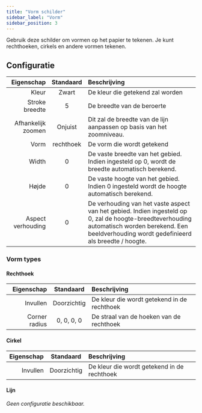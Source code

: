 ```yaml
---
title: "Vorm schilder"
sidebar_label: "Vorm"
sidebar_position: 3
---
```



Gebruik deze schilder om vormen op het papier te tekenen. Je kunt rechthoeken, cirkels en andere vormen tekenen.

## Configuratie

|         Eigenschap | Standaard | Beschrijving                                                                                                                                                                                        |
| ------------------:|:---------:|:--------------------------------------------------------------------------------------------------------------------------------------------------------------------------------------------------- |
|              Kleur |   Zwart   | De kleur die getekend zal worden                                                                                                                                                                    |
|     Stroke breedte |     5     | De breedte van de beroerte                                                                                                                                                                          |
| Afhankelijk zoomen |  Onjuist  | Dit zal de breedte van de lijn aanpassen op basis van het zoomniveau.                                                                                                                               |
|               Vorm | rechthoek | De vorm die wordt getekend                                                                                                                                                                          |
|              Width |     0     | De vaste breedte van het gebied. Indien ingesteld op 0, wordt de breedte automatisch berekend.                                                                                                      |
|              Højde |     0     | De vaste hoogte van het gebied. Indien 0 ingesteld wordt de hoogte automatisch berekend.                                                                                                            |
|  Aspect verhouding |     0     | De verhouding van het vaste aspect van het gebied. Indien ingesteld op 0, zal de hoogte-breedteverhouding automatisch worden berekend. Een beeldverhouding wordt gedefinieerd als breedte / hoogte. |

### Vorm types

#### Rechthoek

|    Eigenschap |  Standaard  | Beschrijving                                |
| -------------:|:-----------:|:------------------------------------------- |
|      Invullen | Doorzichtig | De kleur die wordt getekend in de rechthoek |
| Corner radius | 0, 0, 0, 0  | De straal van de hoeken van de rechthoek    |

#### Cirkel

| Eigenschap |  Standaard  | Beschrijving                                |
| ----------:|:-----------:|:------------------------------------------- |
|   Invullen | Doorzichtig | De kleur die wordt getekend in de rechthoek |

#### Lijn

*Geen configuratie beschikbaar.*
